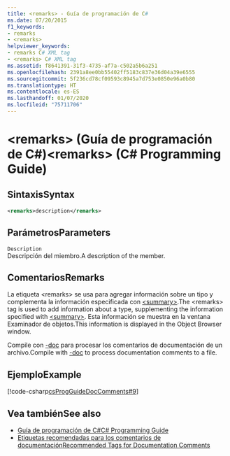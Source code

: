 ```yaml
---
title: <remarks> - Guía de programación de C#
ms.date: 07/20/2015
f1_keywords:
- remarks
- <remarks>
helpviewer_keywords:
- remarks C# XML tag
- <remarks> C# XML tag
ms.assetid: f8641391-31f3-4735-af7a-c502a5b6a251
ms.openlocfilehash: 2391a8ee0bb55402ff5183c837e36d04a39e6555
ms.sourcegitcommit: 5f236cd78cf09593c8945a7d753e0850e96a0b80
ms.translationtype: HT
ms.contentlocale: es-ES
ms.lasthandoff: 01/07/2020
ms.locfileid: "75711706"
---
```

# <a name="remarks-c-programming-guide"></a><span data-ttu-id="c7725-102">\<remarks> (Guía de programación de C#)</span><span class="sxs-lookup"><span data-stu-id="c7725-102">\<remarks> (C# Programming Guide)</span></span>
## <a name="syntax"></a><span data-ttu-id="c7725-103">Sintaxis</span><span class="sxs-lookup"><span data-stu-id="c7725-103">Syntax</span></span>  
  
```xml  
<remarks>description</remarks>  
```  
  
## <a name="parameters"></a><span data-ttu-id="c7725-104">Parámetros</span><span class="sxs-lookup"><span data-stu-id="c7725-104">Parameters</span></span>  
 `Description`  
 <span data-ttu-id="c7725-105">Descripción del miembro.</span><span class="sxs-lookup"><span data-stu-id="c7725-105">A description of the member.</span></span>  
  
## <a name="remarks"></a><span data-ttu-id="c7725-106">Comentarios</span><span class="sxs-lookup"><span data-stu-id="c7725-106">Remarks</span></span>  
 <span data-ttu-id="c7725-107">La etiqueta \<remarks> se usa para agregar información sobre un tipo y complementa la información especificada con [\<summary>](./summary.md).</span><span class="sxs-lookup"><span data-stu-id="c7725-107">The \<remarks> tag is used to add information about a type, supplementing the information specified with [\<summary>](./summary.md).</span></span> <span data-ttu-id="c7725-108">Esta información se muestra en la ventana Examinador de objetos.</span><span class="sxs-lookup"><span data-stu-id="c7725-108">This information is displayed in the Object Browser window.</span></span>  
  
 <span data-ttu-id="c7725-109">Compile con [-doc](../../language-reference/compiler-options/doc-compiler-option.md) para procesar los comentarios de documentación de un archivo.</span><span class="sxs-lookup"><span data-stu-id="c7725-109">Compile with [-doc](../../language-reference/compiler-options/doc-compiler-option.md) to process documentation comments to a file.</span></span>  
  
## <a name="example"></a><span data-ttu-id="c7725-110">Ejemplo</span><span class="sxs-lookup"><span data-stu-id="c7725-110">Example</span></span>  
 [!code-csharp[csProgGuideDocComments#9](~/samples/snippets/csharp/VS_Snippets_VBCSharp/csProgGuideDocComments/CS/DocComments.cs#9)]  
  
## <a name="see-also"></a><span data-ttu-id="c7725-111">Vea también</span><span class="sxs-lookup"><span data-stu-id="c7725-111">See also</span></span>

- [<span data-ttu-id="c7725-112">Guía de programación de C#</span><span class="sxs-lookup"><span data-stu-id="c7725-112">C# Programming Guide</span></span>](../index.md)
- [<span data-ttu-id="c7725-113">Etiquetas recomendadas para los comentarios de documentación</span><span class="sxs-lookup"><span data-stu-id="c7725-113">Recommended Tags for Documentation Comments</span></span>](./recommended-tags-for-documentation-comments.md)
